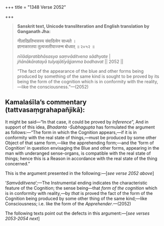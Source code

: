 +++
title = "1348 Verse 2052"

+++
> **Sanskrit text, Unicode transliteration and English translation by Ganganath Jha:** 
>
> नीलादिप्रतिभासस्य संवादित्वेन साध्यते ।  
> ज्ञानाकारतया तुल्यजातीयाज्जन्म बोधवत् ॥ २०५२ ॥ 
>
> *nīlādipratibhāsasya saṃvāditvena sādhyate* \|  
> *jñānākāratayā tulyajātīyājjanma bodhavat* \|\| 2052 \|\| 
>
> “The fact of the appearance of the blue and other forms being produced by something of the same kind is sought to be proved by its being the form of the cognition which is in conformity with the reality,—like the consciousness.”—(2052)



## Kamalaśīla’s commentary (tattvasaṃgrahapañjikā):

It might be said—“In that case, it could be proved by *Inference*”, And in support of this idea, *Bhadanta -Śubhagupta* has formulated the argument as follows:—“The form in which the Cognition appears,—if it is in conformity with the real state of things,—must be produced by some other Object of that same form,—like the apprehending form;—and the ‘form of Cognition’ in question envisaging the Blue and other forms, appearing in the man with underanged sense-organs, is compatible with the real state of things; hence this is a Reason in accordance with the real state of the thing concerned.”

This is the argument presented in the following:—[*see verse 2052 above*]

‘*Samvāditvena*’;—The Instrumental ending indicates the characteristic feature of the Cognition; the sense being—that *form of the cognition* which is in conformity with reality,—by *that* is proved the fact of the form of the Cognition being produced by some other thing of the same kind;—like Consciousness; i.e. like the form of the *Apprehender*.—(2052)

The following texts point out the defects in this argument:—[*see verses 2053-2054 next*]


